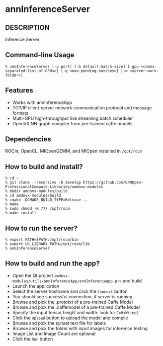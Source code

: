 # annInferenceServer

## DESCRIPTION
Inference Server

## Command-line Usage
    % annInferenceServer [-p port] [-b default-batch-size] [-gpu <comma-separated-list-of-GPUs>] [-q <max-pending-batches>] [-w <server-work-folder>]

## Features

 - Works with annInferenceApp
 - TCP/IP client-server network communication protocol and message formats
 - Multi-GPU high-throughput live streaming batch scheduler
 - OpenVX NN graph compiler from pre-trained caffe models

## Dependencies
ROCm, OpenCL, MIOpenGEMM, and MIOpen installed in `/opt/rocm`

## How to build and install?
    % cd ~
    % git clone --recursive -b develop https://github.com/GPUOpen-ProfessionalCompute-Libraries/amdovx-modules
    % mkdir amdovx-modules/build
    % cd amdovx-modules/build
    % cmake -DCMAKE_BUILD_TYPE=Release ..
    % make
    % sudo chmod -R 777 /opt/rocm
    % make install

## How to run the server?
    % export PATH=$PATH:/opt/rocm/bin
    % export LD_LIBRARY_PATH=/opt/rocm/lib
    % annInferenceServer

## How to build and run the app?

 - Open the Qt project `amdovx-modules/utils/annInferenceApp/annInferenceApp.pro` and build
 - Launch the application
 - Select the server hostname and click the `Connect` button
 - You should see successful connection, if server is running
 - Browse and pick the .prototxt of a pre-trained Caffe Model
 - Browse and pick the .caffemodel of a pre-trained Caffe Model
 - Specify the input tensor height and width: look for `CxHxW(inp)`
 - Click the `Upload` button to upload the model and compile
 - Browse and pick the synset text file for labels
 - Browse and pick the folder with input images for inference testing
 - Image List and Image Count are optional
 - Click the `Run` button
